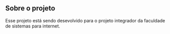 ## Sobre o projeto

Esse projeto está sendo desevolvido para o projeto integrador da faculdade de sistemas para internet.
